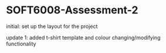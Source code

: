 # SOFT6008-Assessment-2

initial: set up the layout for the project

update 1: added t-shirt template and colour changing/modifying functionality
